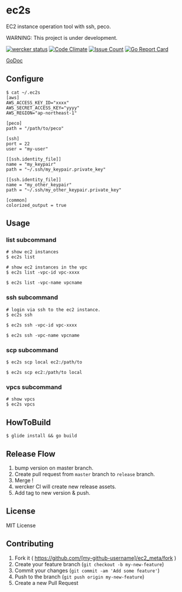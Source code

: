 # ec2s

EC2 instance operation tool with ssh, peco.

WARNING: This project is under development.

[![wercker status](https://app.wercker.com/status/d2d4b1f8ee719ce0d5163e4088312f7e/s/master "wercker status")](https://app.wercker.com/project/bykey/d2d4b1f8ee719ce0d5163e4088312f7e)
[![Code Climate](https://codeclimate.com/github/hirakiuc/ec2s/badges/gpa.svg)](https://codeclimate.com/github/hirakiuc/ec2s)
[![Issue Count](https://codeclimate.com/github/hirakiuc/ec2s/badges/issue_count.svg)](https://codeclimate.com/github/hirakiuc/ec2s)
[![Go Report Card](https://goreportcard.com/badge/hirakiuc/ec2s)](https://goreportcard.com/report/hirakiuc/ec2s)

[GoDoc](https://godoc.org/github.com/hirakiuc/ec2s)

## Configure

```
$ cat ~/.ec2s
[aws]
AWS_ACCESS_KEY_ID="xxxx"
AWS_SECRET_ACCESS_KEY="yyyy"
AWS_REGION="ap-northeast-1"

[peco]
path = "/path/to/peco"

[ssh]
port = 22
user = "my-user"

[[ssh.identity_file]]
name = "my_keypair"
path = "~/.ssh/my_keypair.private_key"

[[ssh.identity_file]]
name = "my_other_keypair"
path = "~/.ssh/my_other_keypair.private_key"

[common]
colorized_output = true
```

## Usage

### list subcommand

```
# show ec2 instances
$ ec2s list

# show ec2 instances in the vpc
$ ec2s list -vpc-id vpc-xxxx

$ ec2s list -vpc-name vpcname
```

### ssh subcommand

```
# login via ssh to the ec2 instance.
$ ec2s ssh

$ ec2s ssh -vpc-id vpc-xxxx

$ ec2s ssh -vpc-name vpcname
```

### scp subcommand

```
$ ec2s scp local ec2:/path/to

$ ec2s scp ec2:/path/to local
```

### vpcs subcommand

```
# show vpcs
$ ec2s vpcs
```

## HowToBuild

```
$ glide install && go build
```

## Release Flow

1. bump version on master branch.
2. Create pull request from `master` branch to `release` branch.
3. Merge !
4. wercker CI will create new release assets.
5. Add tag to new version & push.

## License

MIT License

## Contributing

1. Fork it ( https://github.com/[my-github-username]/ec2_meta/fork )
2. Create your feature branch (`git checkout -b my-new-feature`)
3. Commit your changes (`git commit -am 'Add some feature'`)
4. Push to the branch (`git push origin my-new-feature`)
5. Create a new Pull Request

